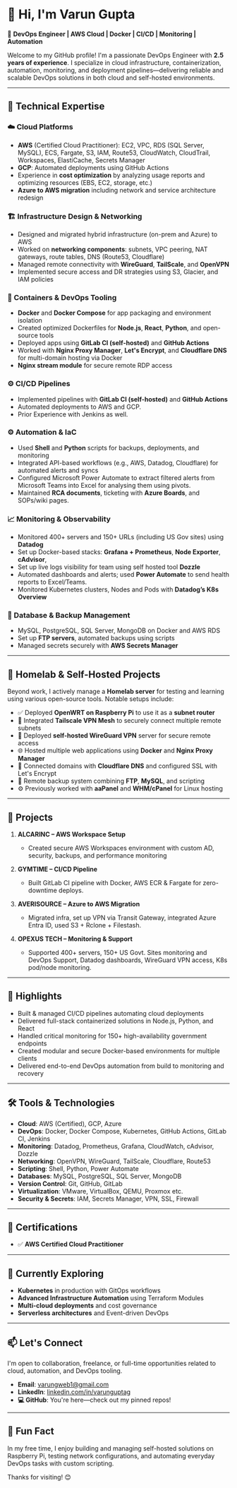 # 👋 Hi, I'm Varun Gupta

🚀 **DevOps Engineer | AWS Cloud | Docker | CI/CD | Monitoring | Automation**

Welcome to my GitHub profile! I'm a passionate DevOps Engineer with **2.5 years of experience**. I specialize in cloud infrastructure, containerization, automation, monitoring, and deployment pipelines—delivering reliable and scalable DevOps solutions in both cloud and self-hosted environments.

---

## 🔧 Technical Expertise

### ☁️ Cloud Platforms
- **AWS** (Certified Cloud Practitioner): EC2, VPC, RDS (SQL Server, MySQL), ECS, Fargate, S3, IAM, Route53, CloudWatch, CloudTrail, Workspaces, ElastiCache, Secrets Manager
- **GCP**: Automated deployments using GitHub Actions
- Experience in **cost optimization** by analyzing usage reports and optimizing resources (EBS, EC2, storage, etc.)
- **Azure to AWS migration** including network and service architecture redesign

### 🏗️ Infrastructure Design & Networking
- Designed and migrated hybrid infrastructure (on-prem and Azure) to AWS
- Worked on **networking components**: subnets, VPC peering, NAT gateways, route tables, DNS (Route53, Cloudflare)
- Managed remote connectivity with **WireGuard**, **TailScale**, and **OpenVPN**
- Implemented secure access and DR strategies using S3, Glacier, and IAM policies

### 🐳 Containers & DevOps Tooling
- **Docker** and **Docker Compose** for app packaging and environment isolation
- Created optimized Dockerfiles for **Node.js**, **React**, **Python**, and open-source tools
- Deployed apps using **GitLab CI (self-hosted)** and **GitHub Actions**
- Worked with **Nginx Proxy Manager**, **Let's Encrypt**, and **Cloudflare DNS** for multi-domain hosting via Docker
- **Nginx stream module** for secure remote RDP access

### ⚙️ CI/CD Pipelines
- Implemented pipelines with **GitLab CI (self-hosted)** and **GitHub Actions**
- Automated deployments to AWS and GCP.
- Prior Experience with Jenkins as well.

### ⚙️ Automation & IaC
- Used **Shell** and **Python** scripts for backups, deployments, and monitoring
- Integrated API-based workflows (e.g., AWS, Datadog, Cloudflare) for automated alerts and syncs
- Configured Microsoft Power Automate to extract filtered alerts from Microsoft Teams into Excel for analysing them using pivots.
- Maintained **RCA documents**, ticketing with **Azure Boards**, and SOPs/wiki pages.

### 📈 Monitoring & Observability
- Monitored 400+ servers and 150+ URLs (including US Gov sites) using **Datadog**
- Set up Docker-based stacks: **Grafana + Prometheus**, **Node Exporter**, **cAdvisor**,
- Set up live logs visibility for team using self hosted tool **Dozzle**
- Automated dashboards and alerts; used **Power Automate** to send health reports to Excel/Teams.
- Monitored Kubernetes clusters, Nodes and Pods with **Datadog’s K8s Overview**

### 🧪 Database & Backup Management
- MySQL, PostgreSQL, SQL Server, MongoDB on Docker and AWS RDS
- Set up **FTP servers**, automated backups using scripts
- Managed secrets securely with **AWS Secrets Manager**

---

## 🧪 Homelab & Self-Hosted Projects

Beyond work, I actively manage a **Homelab server** for testing and learning using various open-source tools. Notable setups include:

- ✅ Deployed **OpenWRT on Raspberry Pi** to use it as a **subnet router**
- 🔗 Integrated **Tailscale VPN Mesh** to securely connect multiple remote subnets
- 🔐 Deployed **self-hosted WireGuard VPN** server for secure remote access
- 🌐 Hosted multiple web applications using **Docker** and **Nginx Proxy Manager**
- 📡 Connected domains with **Cloudflare DNS** and configured SSL with Let's Encrypt
- 💾 Remote backup system combining **FTP**, **MySQL**, and scripting
- ⚙️ Previously worked with **aaPanel** and **WHM/cPanel** for Linux hosting

---

## 📌 Projects

1. **ALCARINC – AWS Workspace Setup**
   - Created secure AWS Workspaces environment with custom AD, security, backups, and performance monitoring

2. **GYMTIME – CI/CD Pipeline**
   - Built GitLab CI pipeline with Docker, AWS ECR & Fargate for zero-downtime deploys.

3. **AVERISOURCE – Azure to AWS Migration**
   - Migrated infra, set up VPN via Transit Gateway, integrated Azure Entra ID, used S3 + Rclone + Filestash.

4. **OPEXUS TECH – Monitoring & Support**
   - Supported 400+ servers, 150+ US Govt. Sites monitoring and DevOps Support, Datadog dashboards, WireGuard VPN access, K8s pod/node monitoring.

---

## 📌 Highlights

- Built & managed CI/CD pipelines automating cloud deployments
- Delivered full-stack containerized solutions in Node.js, Python, and React
- Handled critical monitoring for 150+ high-availability government endpoints
- Created modular and secure Docker-based environments for multiple clients
- Delivered end-to-end DevOps automation from build to monitoring and recovery

---

## 🛠️ Tools & Technologies

- **Cloud**: AWS (Certified), GCP, Azure
- **DevOps**: Docker, Docker Compose, Kubernetes, GitHub Actions, GitLab CI, Jenkins
- **Monitoring**: Datadog, Prometheus, Grafana, CloudWatch, cAdvisor, Dozzle
- **Networking**: OpenVPN, WireGuard, TailScale, Cloudflare, Route53
- **Scripting**: Shell, Python, Power Automate
- **Databases**: MySQL, PostgreSQL, SQL Server, MongoDB
- **Version Control**: Git, GitHub, GitLab
- **Virtualization**: VMware, VirtualBox, QEMU, Proxmox etc.
- **Security & Secrets**: IAM, Secrets Manager, VPN, SSL, Firewall

---

## 📜 Certifications

- ✅ **AWS Certified Cloud Practitioner**

---

## 🧠 Currently Exploring

- **Kubernetes** in production with GitOps workflows
- **Advanced Infrastructure Automation** using Terraform Modules
- **Multi-cloud deployments** and cost governance
- **Serverless architectures** and Event-driven DevOps

---

## 📫 Let's Connect

I'm open to collaboration, freelance, or full-time opportunities related to cloud, automation, and DevOps tooling.

- **Email**: varungweb1@gmail.com
- **LinkedIn**: [linkedin.com/in/varunguptag](https://www.linkedin.com/in/varunguptag/)
- **💻 GitHub**: You're here—check out my pinned repos!

---

## 💬 Fun Fact

In my free time, I enjoy building and managing self-hosted solutions on Raspberry Pi, testing network configurations, and automating everyday DevOps tasks with custom scripting.

Thanks for visiting! 😊
